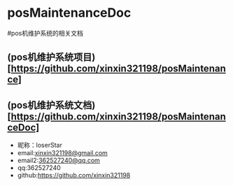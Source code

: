 # posMaintenanceDoc
#pos机维护系统的相关文档

## (pos机维护系统项目) [https://github.com/xinxin321198/posMaintenance]

## (pos机维护系统文档) [https://github.com/xinxin321198/posMaintenanceDoc]

* 昵称：loserStar<br/>
* email:xinxin321198@gmail.com<br/>
* email2:362527240@qq.com<br/>
* qq:362527240<br/>
* github:https://github.com/xinxin321198<br/>
